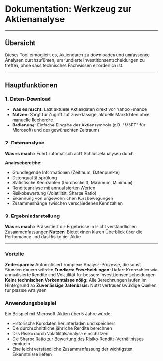 # Dokumentation: Werkzeug zur Aktienanalyse


---

## Übersicht
Dieses Tool ermöglicht es, Aktiendaten zu downloaden und umfassende Analysen durchzuführen, um fundierte Investitionsentscheidungen zu treffen, ohne dass technisches Fachwissen erforderlich ist.


---

## Hauptfunktionen
### 1. Daten-Download

- **Was es macht:** Lädt aktuelle Aktiendaten direkt von Yahoo Finance
- **Nutzen:** Sorgt für Zugriff auf zuverlässige, aktuelle Marktdaten ohne manuelle Recherche
- **Bedienung:** Einfache Eingabe des Aktiensymbols (z.B. "MSFT" für Microsoft) und des gewünschten Zeitraums

### 2. Datenanalyse

**Was es macht:** Führt automatisch acht Schlüsselanalysen durch

**Analysebereiche:**
- Grundlegende Informationen (Zeitraum, Datenpunkte)
- Datenqualitätsprüfung
- Statistische Kennzahlen (Durchschnitt, Maximum, Minimum)
- Renditeanalyse mit annualisierten Werten
- Risikobewertung (Volatilität, Sharpe Ratio)
- Erkennung von ungewöhnlichen Kursbewegungen
- Zusammenhänge zwischen verschiedenen Kennzahlen

### 3. Ergebnisdarstellung

**Was es macht:** Präsentiert die Ergebnisse in leicht verständlichen Zusammenfassungen
**Nutzen:** Bietet einen klaren Überblick über die Performance und das Risiko der Aktie


---

### Vorteile

**Zeitersparnis:** Automatisiert komplexe Analyse-Prozesse, die sonst Stunden dauern würden
**Fundierte Entscheidungen:** Liefert Kennzahlen wie annualisierte Rendite und Volatilität für bessere Investitionsentscheidungen
**Keine technischen Vorkenntnisse nötig:** Alle Berechnungen laufen im Hintergrund ab
**Zuverlässige Datenbasis:** Nutzt vertrauenswürdige Quellen für präzise Analysen

### Anwendungsbeispiel
Ein Beispiel mit Microsoft-Aktien über 5 Jahre würde:

- Historische Kursdaten herunterladen und speichern
- Die durchschnittliche jährliche Rendite berechnen
- Das Risiko durch Volatilitätsanalyse einschätzen
- Die Sharpe Ratio zur Bewertung des Risiko-Rendite-Verhältnisses ermitteln
- Eine leicht verständliche Zusammenfassung der wichtigsten Erkenntnisse liefern